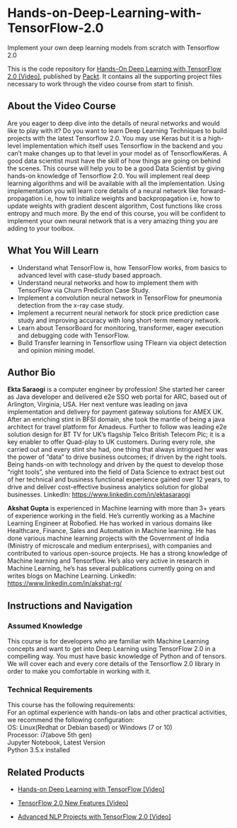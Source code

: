# Hands-on-Deep-Learning-with-TensorFlow-2.0
Implement your own deep learning models from scratch with Tensorflow 2.0

This is the code repository for [Hands-On Deep Learning with TensorFlow 2.0 [Video]](https://www.packtpub.com/application-development/hands-deep-learning-tensorflow-20-video), published by [Packt](https://www.packtpub.com/?utm_source=github). It contains all the supporting project files necessary to work through the video course from start to finish.

## About the Video Course
Are you eager to deep dive into the details of neural networks and would like to play with it? Do you want to learn Deep Learning Techniques to build projects with the latest Tensorflow 2.0. You may use Keras but it is a high-level implementation which itself uses Tensorflow in the backend and you can’t make changes up to that level in your model as of TensorflowKeras. A good data scientist must have the skill of how things are going on behind the scenes.
This course will help you to be a good Data Scientist by giving hands-on knowledge of Tensorflow 2.0. You will implement real deep learning algorithms and will be available with all the implementation. Using implementation you will learn core details of a neural network like forward-propagation i.e, how to initialize weights and backpropagation i.e, how to update weights with gradient descent algorithm, Cost functions like cross entropy and much more.
By the end of this course, you will be confident to implement your own neural network that is a very amazing thing you are adding to your toolbox.


<H2>What You Will Learn</H2>
<DIV class=book-info-will-learn-text>
<UL>
<LI>Understand what TensorFlow is, how TensorFlow works, from basics to advanced level with case-study based approach.
<LI>Understand neural networks and how to implement them with TensorFlow via Churn Prediction Case Study.
<LI>Implement a convolution neural network in TensorFlow for pneumonia detection from the x-ray case study.
<LI>Implement a recurrent neural network for stock price prediction case study and improving accuracy with long short-term memory network. 
<LI>Learn about TensorBoard for monitoring, transformer, eager execution and debugging code with TensorFlow.
<LI>Build Transfer learning in Tensorflow using TFlearn via object detection and opinion mining model.
</LI></UL></DIV>

## Author Bio
<b>Ekta Saraogi</b> is a computer engineer by profession! She started her career as Java developer and delivered e2e SSO web portal for ARC, based out of Arlington, Virginia, USA. Her next venture was leading on java implementation and delivery for payment gateway solutions for AMEX UK. After an enriching stint in BFSI domain, she took the mantle of being a java architect for travel platform for Amadeus. 
Further to follow was leading e2e solution design for BT TV for UK’s flagship Telco British Telecom Plc; it is a key enabler to offer Quad-play to UK customers. During every role, she carried out and every stint she had, one thing that always intrigued her was the power of “data” to drive business outcomes; if driven by the right tools. 
Being hands-on with technology and driven by the quest to develop those “right tools”, she ventured into the field of Data Science to extract best out of her technical and business functional experience gained over 12 years, to drive and deliver cost-effective business analytics solution for global businesses. 
LinkedIn: https://www.linkedin.com/in/ektasaraogi


<b>Akshat Gupta</b> is experienced in Machine learning with more than 3+ years of experience working in the field. He’s currently working as a Machine Learning Engineer at Robofied. He has worked in various domains like Healthcare, Finance, Sales and Automation in Machine learning. He has done various machine learning projects with the Government of India (Ministry of microscale and medium enterprises), with companies and contributed to various open-source projects. He has a strong knowledge of Machine learning and Tensorflow. He’s also very active in research in Machine Learning, he’s has several publications currently going on and writes blogs on Machine Learning.
LinkedIn: https://www.linkedin.com/in/akshat-rg/

## Instructions and Navigation
### Assumed Knowledge
This course is for developers who are familiar with Machine Learning concepts and want to get into Deep Learning using TensorFlow 2.0 in a compelling way. You must have basic knowledge of Python and of tensors. We will cover each and every core details of the Tensorflow 2.0 library in order to make you comfortable in working with it.

### Technical Requirements
This course has the following requirements:<br/>
For an optimal experience with hands-on labs and other practical activities, we recommend the following configuration:<br/>
OS: Linux(Redhat  or Debian based) or Windows (7 or 10)<br/>
Processor: i7(above 5th gen)<br/>
Jupyter Notebook, Latest Version<br/>
Python 3.5.x installed<br/>


## Related Products
* [Hands-on Deep Learning with TensorFlow [Video]](https://prod.packtpub.com/in/big-data-and-business-intelligence/hands-deep-learning-tensorflow-video)

* [TensorFlow 2.0 New Features [Video]](https://prod.packtpub.com/in/big-data-and-business-intelligence/tensorflow-20-new-features-video)

* [Advanced NLP Projects with TensorFlow 2.0 [Video]](https://prod.packtpub.com/in/application-development/advanced-nlp-projects-tensorflow-20-video)
